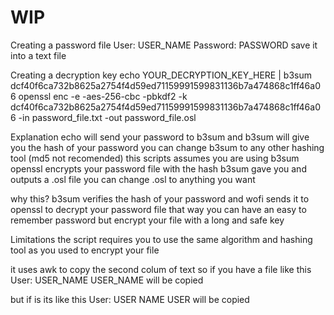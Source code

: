 # WIP

Creating a password file
User: USER_NAME
Password: PASSWORD
save it into a text file

Creating a decryption key
echo YOUR_DECRYPTION_KEY_HERE | b3sum
dcf40f6ca732b8625a2754f4d59ed71159991599831136b7a474868c1ff46a06
openssl enc -e -aes-256-cbc -pbkdf2 -k dcf40f6ca732b8625a2754f4d59ed71159991599831136b7a474868c1ff46a06 -in password_file.txt -out password_file.osl

Explanation
echo will send your password to b3sum and b3sum will give you the hash of your password
you can change b3sum to any other hashing tool (md5 not recomended)
this scripts assumes you are using b3sum
openssl encrypts your password file with the hash b3sum gave you and outputs a .osl file
you can change .osl to anything you want

why this?
b3sum verifies the hash of your password and wofi sends it to openssl to decrypt your password file
that way you can have an easy to remember password but encrypt your file with a long and safe key

Limitations
the script requires you to use the same algorithm and hashing tool as you used to encrypt your file

it uses awk to copy the second colum of text
so if you have a file like this
User: USER_NAME
USER_NAME will be copied

but if is its like this
User: USER NAME
USER will be copied
